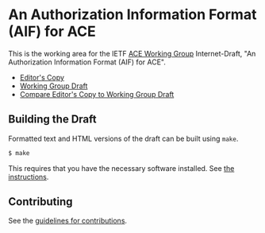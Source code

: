 # An Authorization Information Format (AIF) for ACE

This is the working area for the IETF [ACE Working Group](https://datatracker.ietf.org/wg/ace/documents/) Internet-Draft, "An Authorization Information Format (AIF) for ACE".

* [Editor's Copy](https://cabo.github.io/ace-aif/#go.draft-ietf-ace-aif.html)
* [Working Group Draft](https://datatracker.ietf.org/doc/html/draft-ietf-ace-aif)
* [Compare Editor's Copy to Working Group Draft](https://cabo.github.io/ace-aif/#go.draft-ietf-ace-aif.diff)

## Building the Draft

Formatted text and HTML versions of the draft can be built using `make`.

```sh
$ make
```

This requires that you have the necessary software installed.  See
[the instructions](https://github.com/martinthomson/i-d-template/blob/master/doc/SETUP.md).


## Contributing

See the
[guidelines for contributions](https://github.com/cabo/ace-aif/blob/main/CONTRIBUTING.md).
